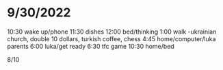# 9/30/2022
10:30 wake up/phone
11:30 dishes
12:00 bed/thinking
1:00 walk
-ukrainian church, double 10 dollars, turkish coffee, chess
4:45 home/computer/luka parents
6:00 luka/get ready
6:30 tfc game
10:30 home/bed

8/10
